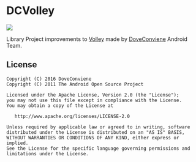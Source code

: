 DCVolley
==========
![](https://corporate.doveconviene.it/wp-content/uploads/2015/07/logo-it-low.png)

Library Project improvements to [Volley](https://android.googlesource.com/platform/frameworks/volley) made by [DoveConviene](https://www.doveconviene.it) Android Team.

## License


    Copyright (C) 2016 DoveConviene
    Copyright (C) 2011 The Android Open Source Project

    Licensed under the Apache License, Version 2.0 (the "License");
    you may not use this file except in compliance with the License.
    You may obtain a copy of the License at

       http://www.apache.org/licenses/LICENSE-2.0

    Unless required by applicable law or agreed to in writing, software
    distributed under the License is distributed on an "AS IS" BASIS,
    WITHOUT WARRANTIES OR CONDITIONS OF ANY KIND, either express or implied.
    See the License for the specific language governing permissions and
    limitations under the License.


